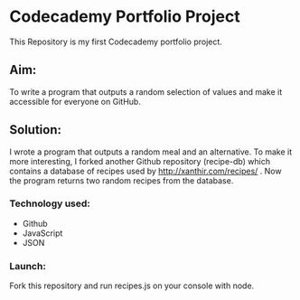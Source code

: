 # Codecademy Portfolio Project

This Repository is my first Codecademy portfolio project. 
## Aim: 
To write a program that outputs a random selection of values and make it accessible for everyone on GitHub.

## Solution:
I wrote a program that outputs a random meal and an alternative. To make it more interesting, I forked another Github repository (recipe-db) which contains a database of recipes used by http://xanthir.com/recipes/ . Now the program returns two random recipes from the database.

### Technology used:
- Github
- JavaScript
- JSON

### Launch:
Fork this repository and run recipes.js on your console with node.
